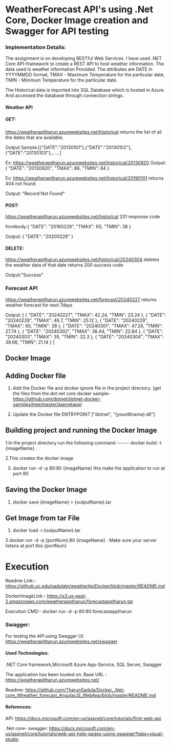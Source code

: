 
# WeatherForecast API's using .Net Core, Docker Image creation and Swagger for API testing


### Implementation Details:

The assignment is on developing RESTful Web Services. I have used .NET Core API-framework to create a REST API to host weather information.
The data used is weather information Provided. The attributes are
DATE in YYYYMMDD format,
TMAX - Maximum Temperature for the particular date,
TMIN - Minimum Temperature for the particular date.

The Historical data is imported into SQL Database which is hosted in Azure. And accessed the database through connection strings.
#### Weather API

##### GET:

https://weatherapitharun.azurewebsites.net/historical returns the list of all the dates that are available.

Output Sample:[{"DATE":"20130101"},{"DATE":"20130102"},{"DATE":"20130103"},......]


Ex: https://weatherapitharun.azurewebsites.net/historical/20130920
Output: {
  "DATE": "20130920",
  "TMAX": 86,
  "TMIN": 64
}

Ex: https://weatherapitharun.azurewebsites.net/historical/20190101  returns 404 not found

Output: "Record Not Found"

#### POST:
https://weatherapitharun.azurewebsites.net/historical 201 response code

formbody:{
  "DATE": "20160229",
  "TMAX": 60,
  "TMIN": 38
}

Output:
{
  "DATE": "20200229"
}

#### DELETE:
https://weatherapitharun.azurewebsites.net/historical/20240304 deletes the weather data of that date returns 200 success code

Output:"Success"

### Forecast API
https://weatherapitharun.azurewebsites.net/forecast/20240227 returns weather forecast for next 7days

Output:
[
  {
    "DATE": "20240227",
    "TMAX": 42.24,
    "TMIN": 23.24
  },
  {
    "DATE": "20240228",
    "TMAX": 46.7,
    "TMIN": 25.12
  },
  {
    "DATE": "20240229",
    "TMAX": 60,
    "TMIN": 38
  },
  {
    "DATE": "20240301",
    "TMAX": 47.26,
    "TMIN": 27.74
  },
  {
    "DATE": "20240302",
    "TMAX": 36.44,
    "TMIN": 22.84
  },
  {
    "DATE": "20240303",
    "TMAX": 35,
    "TMIN": 22.3
  },
  {
    "DATE": "20240304",
    "TMAX": 38.66,
    "TMIN": 21.14
  }
]


## Docker Image

## Adding Docker file
1. Add the Docker file and docker ignore file in the project directory. (get the files from the dot net core docker sample- https://github.com/dotnet/dotnet-docker-samples/tree/master/aspnetapp)

2. Update the Docker file ENTRYPOINT ["dotnet", "{yourdllname}.dll"]

## Building project and running the Docker Image
1.In the project directory run the following command
------  docker build -t {imageName} .

2.This creates the docker image

3. docker run -d -p 80:80 {imageName}    this make the application to run at port 80


## Saving the Docker Image

1. docker save {imageName} > {outputName}.tar

## Get Image from tar File

1. docker load -i {outputName}.tar

2.docker run -d -p {portNum}:80 {imageName} . Make sure your server listens at port this {portNum}

# Execution

Readme Link:- https://github.uc.edu/sadulatn/weatherApiDocker/blob/master/README.md

DockerImageLink:- https://s3.us-east-2.amazonaws.com/weatherapptharun/forecastapptharun.tar

Execution CMD:- docker run -d -p 80:80 forecastapptharun

### Swagger:

For testing the API using Swagger UI: https://weatherapitharun.azurewebsites.net/swagger

#### Used Technologies:
.NET Core framework,Microsoft Azure App-Service, SQL Server, Swagger

The application has been hosted on:
Base URL : https://weatherapitharun.azurewebsites.net/

Readme: https://github.com/TharunSadula/Docker_.Net-core_Wheather_forecast_AngularJS_WebApp/blob/master/README.md



#### References:
API: https://docs.microsoft.com/en-us/aspnet/core/tutorials/first-web-api

.Net core- swagger: https://docs.microsoft.com/en-us/aspnet/core/tutorials/web-api-help-pages-using-swagger?tabs=visual-studio



